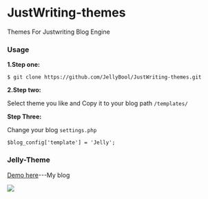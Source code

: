 JustWriting-themes
==================

Themes For Justwriting Blog Engine

### Usage

**1.Step one:**

`$ git clone https://github.com/JellyBool/JustWriting-themes.git`

**2.Step two:**

Select theme you like and Copy it to your blog path `/templates/`

**Step Three:**

Change your blog `settings.php` 

`$blog_config['template'] = 'Jelly';`

### Jelly-Theme
[Demo here](http://www.jellybool.com/)---My blog

![](http://ww1.sinaimg.cn/mw690/a8bd3be0gw1envr01sjtlj225c1eongi.jpg)


